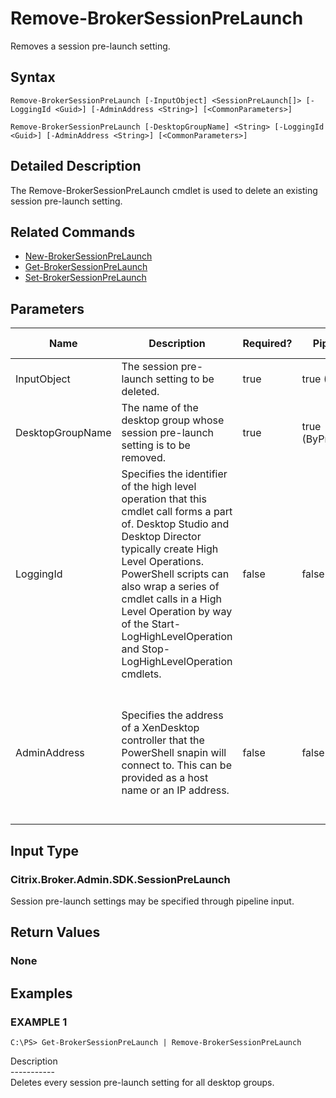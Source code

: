 ﻿# Remove-BrokerSessionPreLaunch

   Removes a session pre-launch setting.

## Syntax
```
Remove-BrokerSessionPreLaunch [-InputObject] <SessionPreLaunch[]> [-LoggingId <Guid>] [-AdminAddress <String>] [<CommonParameters>]

Remove-BrokerSessionPreLaunch [-DesktopGroupName] <String> [-LoggingId <Guid>] [-AdminAddress <String>] [<CommonParameters>]
```

## Detailed Description
   The Remove-BrokerSessionPreLaunch cmdlet is used to delete an existing session pre-launch setting.

## Related Commands
  * [New-BrokerSessionPreLaunch](New-BrokerSessionPreLaunch.html)
  * [Get-BrokerSessionPreLaunch](Get-BrokerSessionPreLaunch.html)
  * [Set-BrokerSessionPreLaunch](Set-BrokerSessionPreLaunch.html)
## Parameters

| Name   | Description | Required? | Pipeline Input | Default Value |
| --- | --- | --- | --- | --- |
| InputObject | The session pre-launch setting to be deleted. | true | true (ByValue) |  |
| DesktopGroupName | The name of the desktop group whose session pre-launch setting is to be removed. | true | true (ByPropertyName) |  |
| LoggingId | Specifies the identifier of the high level operation that this cmdlet call forms a part of. Desktop Studio and Desktop Director typically create High Level Operations. PowerShell scripts can also wrap a series of cmdlet calls in a High Level Operation by way of the Start-LogHighLevelOperation and Stop-LogHighLevelOperation cmdlets. | false | false |  |
| AdminAddress | Specifies the address of a XenDesktop controller that the PowerShell snapin will connect to. This can be provided as a host name or an IP address. | false | false | Localhost. Once a value is provided by any cmdlet, this value will become the default. |

## Input Type
### Citrix.Broker.Admin.SDK.SessionPreLaunch
   Session pre-launch settings may be specified through pipeline input.
## Return Values
### None
   
## Examples

### EXAMPLE 1
```
C:\PS> Get-BrokerSessionPreLaunch | Remove-BrokerSessionPreLaunch
```
   Description<br>-----------<br>Deletes every session pre-launch setting for all desktop groups.

